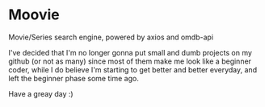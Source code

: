 # Moovie
Movie/Series search engine, powered by axios and omdb-api

I've decided that I'm no longer gonna put small and dumb projects on my github (or not as many) since
most of them make me look like a beginner coder, while I do believe I'm starting to get better and better everyday, and left the beginner phase some time ago.

Have a greay day :)
